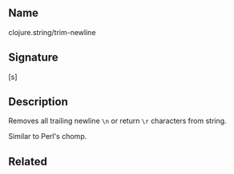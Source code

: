 ## Name
clojure.string/trim-newline

## Signature
[s]

## Description

Removes all trailing newline `\n` or return `\r` characters from string.

Similar to Perl's chomp.

## Related
